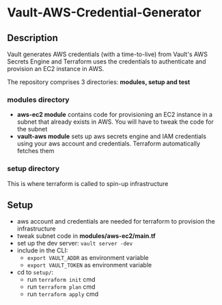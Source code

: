 # Vault-AWS-Credential-Generator

## Description
Vault generates AWS credentials (with a time-to-live) from Vault's AWS Secrets Engine and Terraform uses the credentials to authenticate and  provision an EC2 instance in AWS. 

The repository comprises 3 directories: **modules, setup and test**

### modules directory
- **aws-ec2 module** contains code for provisioning an EC2 instance in a subnet that already exists in AWS. You will have to tweak the code for the subnet
- **vault-aws module** sets up aws secrets engine and IAM credentials using your aws account and credentials. Terraform automatically fetches them

### setup directory
This is where terraform is called to spin-up infrastructure

## Setup
- aws account and credentials are needed for terraform to provision the infrastructure
- tweak subnet code in **modules/aws-ec2/main.tf**
- set up the dev server: `vault server -dev`
- include in the CLI:
   - `export VAULT_ADDR` as environment variable
   - `export VAULT_TOKEN` as environment variable
- cd to `setup/`:
   - run `terraform init` cmd
   - run `terraform plan` cmd
   - run `terraform apply` cmd